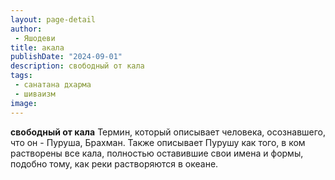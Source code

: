```yaml
---
layout: page-detail
author:
 - Яшодеви
title: акала
publishDate: "2024-09-01"
description: свободный от кала
tags:
 - санатана дхарма
 - шиваизм
image: 
---
```


__свободный от кала__
Термин, который описывает человека, осознавшего, что он - Пуруша, Брахман. Также описывает Пурушу как того, в ком растворены все кала, полностью оставившие свои имена и формы, подобно тому, как реки растворяются в океане.

